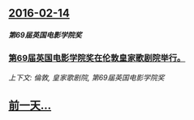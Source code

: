 ## [2016-02-14](/news/2016/02/14/index.md)

##### 第69届英国电影学院奖
### [第69届英国电影学院奖在伦敦皇家歌剧院举行。 ](/news/2016/02/14/第69届英国电影学院奖在伦敦皇家歌剧院举行.md)
_上下文: 倫敦, 皇家歌剧院, 第69届英国电影学院奖_

## [前一天...](/news/2016/02/13/index.md)

